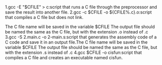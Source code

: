 1.gcc -E "$CFILE" > c:script that runs a C file through the preprocessor and save the result into another file.
2.gcc -c $CFILE -o ${CFILE%.c}.o:script that compiles a C file but does not link.

The C file name will be saved in the variable $CFILE
The output file should be named the same as the C file, but with the extension .o instead of .c
3.gcc -S 2.main.c -o 2-main.s:script that generates the assembly code of a C code and save it in an output file.The C file name will be saved in the variable $CFILE
The output file should be named the same as the C file, but with the extension .s instead of .c
4.gcc $CFILE -o cisfun:script that compiles a C file and creates an executable named cisfun.
